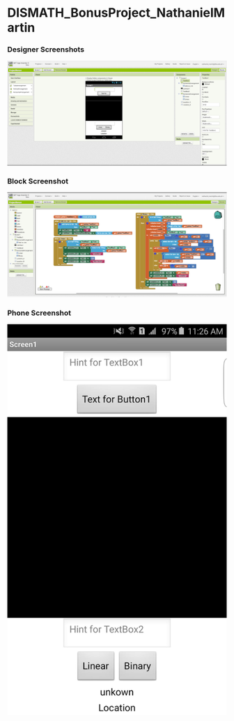 # DISMATH_BonusProject_NathanielMartin

### Designer Screenshots
![ScreenShot](1.png)

### Block Screenshot
![ScreenShot](2.png)

### Phone Screenshot
![ScreenShot](3.jpg)
